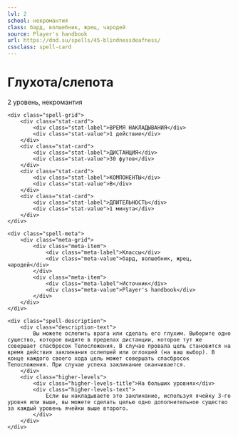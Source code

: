 ```yaml
---
lvl: 2
school: некромантия
class: бард, волшебник, жрец, чародей
source: Player's handbook
url: https://dnd.su/spells/45-blindnessdeafness/
cssclass: spell-card
---
```


<div class="spell-container">
    <div class="spell-header">
        <h1 class="spell-name">Глухота/слепота</h1>
        <div class="spell-level">2 уровень, некромантия</div>
    </div>
    
    <div class="spell-grid">
        <div class="stat-card">
            <div class="stat-label">ВРЕМЯ НАКЛАДЫВАНИЯ</div>
            <div class="stat-value">1 действие</div>
        </div>
        <div class="stat-card">
            <div class="stat-label">ДИСТАНЦИЯ</div>
            <div class="stat-value">30 футов</div>
        </div>
        <div class="stat-card">
            <div class="stat-label">КОМПОНЕНТЫ</div>
            <div class="stat-value">В</div>
        </div>
        <div class="stat-card">
            <div class="stat-label">ДЛИТЕЛЬНОСТЬ</div>
            <div class="stat-value">1 минута</div>
        </div>
    </div>
    
    <div class="spell-meta">
        <div class="meta-grid">
            <div class="meta-item">
                <div class="meta-label">Классы</div>
                <div class="meta-value">бард, волшебник, жрец, чародей</div>
            </div>
            <div class="meta-item">
                <div class="meta-label">Источник</div>
                <div class="meta-value">Player's handbook</div>
            </div>
        </div>
    </div>
    
    <div class="spell-description">
        <div class="description-text">
            Вы можете ослепить врага или сделать его глухим. Выберите одно существо, которое видите в пределах дистанции, которое тут же совершает спасбросок Телосложения. В случае провала цель становится на время действия заклинания ослепшей или оглохшей (на ваш выбор). В конце каждого своего хода цель может совершать спасбросок Телосложения. При случае успеха заклинание оканчивается.
        </div>
        <div class="higher-levels">
            <div class="higher-levels-title">На больших уровнях</div>
            <div class="higher-levels-text">
                Если вы накладываете это заклинание, используя ячейку 3-го уровня или выше, вы можете сделать целью одно дополнительное существо за каждый уровень ячейки выше второго.
            </div>
        </div>
    </div>
</div>